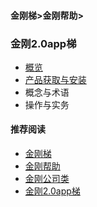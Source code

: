#### 金刚梯>金刚帮助>

### 金刚2.0app梯
- [概览](https://github.com/a2zitpro/web/blob/master/kkproducts2.0.md)
- [产品获取与安装](https://github.com/a2zitpro/web/blob/master/list_kkproducts2.0.md)
- 概念与术语
- 操作与实务

#### 推荐阅读

- [金刚梯](https://github.com/a2zitpro/web/blob/master/dlb.md)
- [金刚帮助](https://github.com/a2zitpro/web/blob/master/list_helpkkvpn.md)
- [金刚公司类](https://github.com/a2zitpro/web/blob/master/list_a2zitpro.md)
- [金刚2.0app梯](https://github.com/a2zitpro/web/blob/master/list_helpkkvpn2.0.md)
